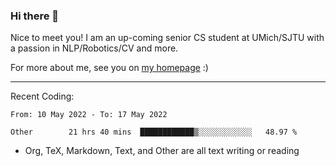 ### Hi there 👋

Nice to meet you! I am an up-coming senior CS student at UMich/SJTU with a passion in NLP/Robotics/CV and more. 

For more about me, see you on [my homepage](https://jiayipan.me) :)

---

Recent Coding:
<!--START_SECTION:waka-->

```text
From: 10 May 2022 - To: 17 May 2022

Other        21 hrs 40 mins  ████████████▒░░░░░░░░░░░░   48.97 %
```

<!--END_SECTION:waka-->
- Org, TeX, Markdown, Text, and Other are all text writing or reading
